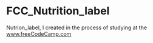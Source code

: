# FCC_Nutrition_label
Nutrion_label, I created in the process of studying at the www.freeCodeCamp.com
